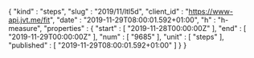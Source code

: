 {
  "kind" : "steps",
  "slug" : "2019/11/ltl5d",
  "client_id" : "https://www-api.jvt.me/fit",
  "date" : "2019-11-29T08:00:01.592+01:00",
  "h" : "h-measure",
  "properties" : {
    "start" : [ "2019-11-28T00:00:00Z" ],
    "end" : [ "2019-11-29T00:00:00Z" ],
    "num" : [ "9685" ],
    "unit" : [ "steps" ],
    "published" : [ "2019-11-29T08:00:01.592+01:00" ]
  }
}
